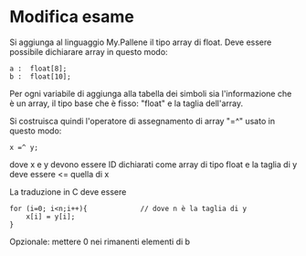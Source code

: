 # Modifica esame

Si aggiunga al linguaggio My.Pallene il tipo array di float. Deve essere possibile dichiarare array in questo modo:

 
```
a :  float[8];  
b :  float[10]; 
```
 

Per ogni variabile di aggiunga alla tabella dei simboli sia l'informazione che è un array, il tipo base che è fisso: "float" e la taglia dell'array.

 

Si costruisca quindi l'operatore di assegnamento di array "=^" usato in questo modo:

 
```
x =^ y;
```

 

dove x e y devono essere ID dichiarati come array di tipo float  e la taglia di y deve essere <= quella di x

 


La traduzione in C deve essere

 
```
for (i=0; i<n;i++){             // dove n è la taglia di y
    x[i] = y[i];
}
```

 

Opzionale: mettere 0 nei rimanenti elementi di b